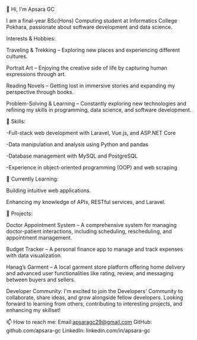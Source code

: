 👋 Hi, I'm Apsara GC

I am a final-year BSc(Hons) Computing student at Informatics College Pokhara, passionate about software development and data science.

Interests & Hobbies:

Traveling & Trekking – Exploring new places and experiencing different cultures.

Portrait Art – Enjoying the creative side of life by capturing human expressions through art.

Reading Novels – Getting lost in immersive stories and expanding my perspective through books.

Problem-Solving & Learning – Constantly exploring new technologies and refining my skills in programming, data science, and software development.

🔧 Skills:

-Full-stack web development with Laravel, Vue.js, and ASP.NET Core

-Data manipulation and analysis using Python and pandas

-Database management with MySQL and PostgreSQL

-Experience in object-oriented programming (OOP) and web scraping

🌱 Currently Learning:

Building intuitive web applications.

Enhancing my knowledge of APIs, RESTful services, and Laravel.

🚀 Projects:

Doctor Appointment System – A comprehensive system for managing doctor-patient interactions, including scheduling, rescheduling, and appointment management.

Budget Tracker – A personal finance app to manage and track expenses with data visualization.

Hanag’s Garment – A local garment store platform offering home delivery and advanced user functionalities like rating, review, and messaging between buyers and sellers.

Developer Community:
I'm excited to join the Developers' Community to collaborate, share ideas, and grow alongside fellow developers. Looking forward to learning from others, contributing to interesting projects, and enhancing my skillset!

📫 How to reach me: 
Email:apsaragc29@gmail.com
GitHub: github.com/apsara-gc
LinkedIn: linkedin.com/in/apsara-gc


<!---
ApsaraGC/ApsaraGC is a ✨ special ✨ repository because its `README.md` (this file) appears on your GitHub profile.
You can click the Preview link to take a look at your changes.
--->
